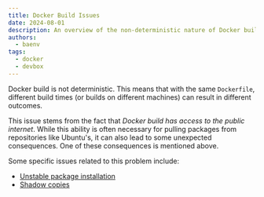 ```yaml
---
title: Docker Build Issues
date: 2024-08-01
description: An overview of the non-deterministic nature of Docker builds and related issues
authors:
  - baenv
tags:
  - docker
  - devbox
---
```


Docker build is not deterministic. This means that with the same `Dockerfile`, different build times (or builds on different machines) can result in different outcomes.

This issue stems from the fact that _Docker build has access to the public internet_. While this ability is often necessary for pulling packages from repositories like Ubuntu's, it can also lead to some unexpected consequences. One of these consequences is mentioned above.

Some specific issues related to this problem include:

- [Unstable package installation](Unstable%20package%20installation.md)
- [Shadow copies](Shadow%20copies.md)

